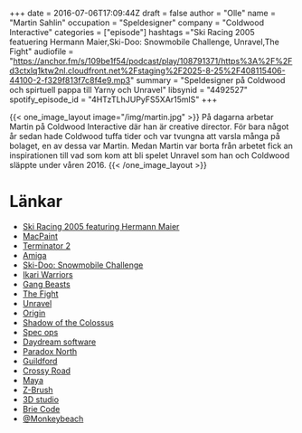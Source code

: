 +++
date = 2016-07-06T17:09:44Z
draft = false
author = "Olle"
name = "Martin Sahlin"
occupation = "Speldesigner"
company = "Coldwood Interactive"
categories = ["episode"]
hashtags ="Ski Racing 2005 featuering Hermann Maier,Ski-Doo: Snowmobile Challenge, Unravel,The Fight"
audiofile = "https://anchor.fm/s/109be1f54/podcast/play/108791371/https%3A%2F%2Fd3ctxlq1ktw2nl.cloudfront.net%2Fstaging%2F2025-8-25%2F408115406-44100-2-f329f813f7c8f4e9.mp3"
summary = "Speldesigner på Coldwood och spirtuell pappa till Yarny och Unravel"
libsynid = "4492527"
spotify_episode_id = "4HTzTLhJUPyFS5XAr15mlS"
+++

{{< one_image_layout image="/img/martin.jpg" >}}
På dagarna arbetar Martin på Coldwood Interactive där han är creative
director. För bara något år sedan hade Coldwood tuffa tider och var
tvungna att varsla många på bolaget, en av dessa var Martin. Medan Martin
var borta från arbetet fick an inspirationen till vad som kom att bli
spelet Unravel som han och Coldwood släppte under våren 2016.
{{< /one_image_layout >}}

# Länkar

* [Ski Racing 2005 featuring Hermann Maier](https://www.youtube.com/watch?v=760DMOA2uaU)
* [MacPaint](https://www.youtube.com/watch?v=SF2geZAUBlM)
* [Terminator 2](https://www.youtube.com/watch?v=eajuMYNYtuY)
* [Amiga](https://www.youtube.com/watch?v=oP1nLzT_t0o)
* [Ski-Doo: Snowmobile Challenge](http://www.mobygames.com/game/ski-doo-snowmobile-challenge)
* [Ikari Warriors](https://www.youtube.com/watch?v=bByE7n2AJj4)
* [Gang Beasts](https://www.youtube.com/watch?v=UQdkkmP7amI)
* [The Fight](https://www.youtube.com/watch?v=M9p8iIUYDU8)
* [Unravel](https://www.youtube.com/watch?v=_h80zM6u0f0)
* [Origin](https://www.origin.com/sv-se/store/)
* [Shadow of the Colossus](https://www.origin.com/sv-se/store/)
* [Spec ops](https://en.wikipedia.org/wiki/Spec_Ops_\(series\))
* [Daydream software](https://en.wikipedia.org/wiki/Daydream_Software)
* [Paradox North](https://www.paradoxplaza.com/paradox-north?___store=eu)
* [Guildford](https://en.wikipedia.org/wiki/Guildford)
* [Crossy Road](https://www.youtube.com/watch?v=Out73NMtuMY)
* [Maya](http://www.autodesk.com/products/maya/overview)
* [Z-Brush](https://pixologic.com/)
* [3D studio](http://www.autodesk.com/products/3ds-max/overview)
* [Brie Code](http://briecode.tumblr.com/)
* [@Monkeybeach](https://twitter.com/monkeybeach)
